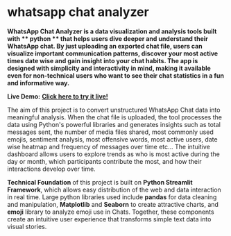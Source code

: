 # whatsapp chat analyzer

**WhatsApp Chat Analyzer is a data visualization and analysis tools built with ** python ** that helps users dive deeper and understand their WhatsApp chat. By just uploading an exported chat file, users can visualize important communication patterns, discover your most active times date wise and gain insight into your chat habits. The app is designed with simplicity and interactivity in mind, making it available even for non-technical users who want to see their chat statistics in a fun and informative way.**

 **Live Demo:** [**Click here to try it live!**](https://wca-bhagwanji.streamlit.app)

 The aim of this project is to convert unstructured WhatsApp Chat data into meaningful analysis. When the chat file is uploaded, the tool processes the data using Python's powerful libraries and generates insights such as total messages sent, the number of media files shared, most commonly used emojis, sentiment analysis, most offensive words, most active users, date wise heatmap and frequency of messages over time etc... The intuitive dashboard allows users to explore trends as who is most active during the day or month, which participants contribute the most, and how their interactions develop over time.

 **Technical Foundation** of this project is built on **Python Streamlit Framework**, which allows easy distribution of the web and data interaction in real time. Large python libraries used include **pandas** for data cleaning and manipulation, **Matplotlib** and **Seaborn** to create attractive charts, and **emoji** library to analyze emoji use in Chats. Together, these components create an intuitive user experience that transforms simple text data into visual stories.
